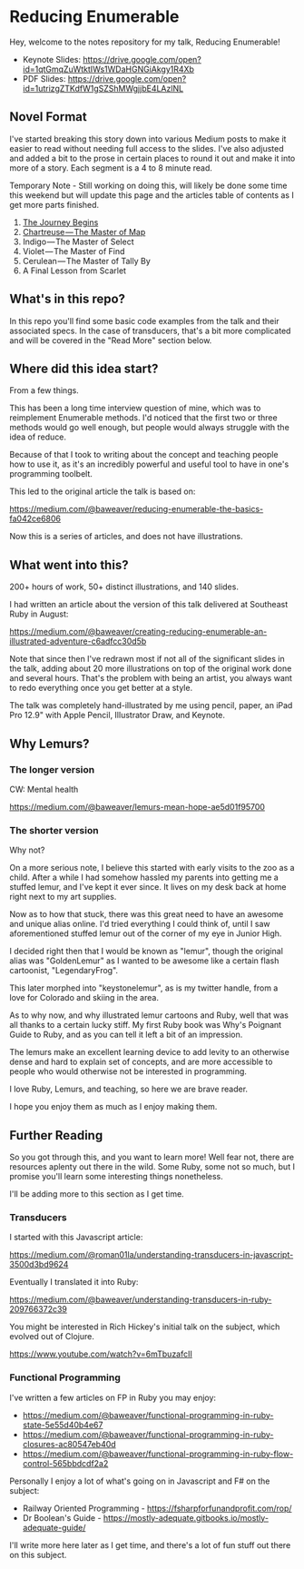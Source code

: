 # Reducing Enumerable

Hey, welcome to the notes repository for my talk, Reducing Enumerable!

* Keynote Slides: https://drive.google.com/open?id=1qtGmqZuWtktIWs1WDaHGNGiAkgy1R4Xb
* PDF Slides: https://drive.google.com/open?id=1utrizgZTKdfW1gSZShMWgjjbE4LAzlNL

## Novel Format

I've started breaking this story down into various Medium posts to make it easier to read without needing full access to the slides. I've also adjusted and added a bit to the prose in certain places to round it out and make it into more of a story. Each segment is a 4 to 8 minute read.

Temporary Note - Still working on doing this, will likely be done some time this weekend but will update this page and the articles table of contents as I get more parts finished.

1. [The Journey Begins](https://medium.com/@baweaver/reducing-enumerable-part-one-the-journey-begins-ddc1d4108490)
2. [Chartreuse — The Master of Map](https://medium.com/@baweaver/reducing-enumerable-part-two-chartreuse-master-of-map-7bc7fb3e6768)
3. Indigo — The Master of Select
4. Violet — The Master of Find
5. Cerulean — The Master of Tally By
6. A Final Lesson from Scarlet

## What's in this repo?

In this repo you'll find some basic code examples from the talk and their associated specs. In the case of transducers, that's a bit more complicated and will be covered in the "Read More" section below.

## Where did this idea start?

From a few things.

This has been a long time interview question of mine, which was to reimplement Enumerable methods. I'd noticed that the first two or three methods would go well enough, but people would always struggle with the idea of reduce.

Because of that I took to writing about the concept and teaching people how to use it, as it's an incredibly powerful and useful tool to have in one's programming toolbelt.

This led to the original article the talk is based on:

https://medium.com/@baweaver/reducing-enumerable-the-basics-fa042ce6806

Now this is a series of articles, and does not have illustrations.

## What went into this?

200+ hours of work, 50+ distinct illustrations, and 140 slides.

I had written an article about the version of this talk delivered at Southeast Ruby in August:

https://medium.com/@baweaver/creating-reducing-enumerable-an-illustrated-adventure-c6adfcc30d5b

Note that since then I've redrawn most if not all of the significant slides in the talk, adding about 20 more illustrations on top of the original work done and several hours. That's the problem with being an artist, you always want to redo everything once you get better at a style.

The talk was completely hand-illustrated by me using pencil, paper, an iPad Pro 12.9" with Apple Pencil, Illustrator Draw, and Keynote.

## Why Lemurs?

### The longer version

CW: Mental health

https://medium.com/@baweaver/lemurs-mean-hope-ae5d01f95700

### The shorter version

Why not?

On a more serious note, I believe this started with early visits to the zoo as a child. After a while I had somehow hassled my parents into getting me a stuffed lemur, and I've kept it ever since. It lives on my desk back at home right next to my art supplies.

Now as to how that stuck, there was this great need to have an awesome and unique alias online. I'd tried everything I could think of, until I saw aforementioned stuffed lemur out of the corner of my eye in Junior High.

I decided right then that I would be known as "lemur", though the original alias was "GoldenLemur" as I wanted to be awesome like a certain flash cartoonist, "LegendaryFrog".

This later morphed into "keystonelemur", as is my twitter handle, from a love for Colorado and skiing in the area.

As to why now, and why illustrated lemur cartoons and Ruby, well that was all thanks to a certain lucky stiff. My first Ruby book was Why's Poignant Guide to Ruby, and as you can tell it left a bit of an impression.

The lemurs make an excellent learning device to add levity to an otherwise dense and hard to explain set of concepts, and are more accessible to people who would otherwise not be interested in programming.

I love Ruby, Lemurs, and teaching, so here we are brave reader.

I hope you enjoy them as much as I enjoy making them.

## Further Reading

So you got through this, and you want to learn more! Well fear not, there are resources aplenty out there in the wild. Some Ruby, some not so much, but I promise you'll learn some interesting things nonetheless.

I'll be adding more to this section as I get time.

### Transducers

I started with this Javascript article:

https://medium.com/@roman01la/understanding-transducers-in-javascript-3500d3bd9624

Eventually I translated it into Ruby:

https://medium.com/@baweaver/understanding-transducers-in-ruby-209766372c39

You might be interested in Rich Hickey's initial talk on the subject, which evolved out of Clojure.

https://www.youtube.com/watch?v=6mTbuzafcII

### Functional Programming

I've written a few articles on FP in Ruby you may enjoy:

* https://medium.com/@baweaver/functional-programming-in-ruby-state-5e55d40b4e67
* https://medium.com/@baweaver/functional-programming-in-ruby-closures-ac80547eb40d
* https://medium.com/@baweaver/functional-programming-in-ruby-flow-control-565bbdcdf2a2

Personally I enjoy a lot of what's going on in Javascript and F# on the subject:

* Railway Oriented Programming - https://fsharpforfunandprofit.com/rop/
* Dr Boolean's Guide - https://mostly-adequate.gitbooks.io/mostly-adequate-guide/

I'll write more here later as I get time, and there's a lot of fun stuff out there on this subject.
